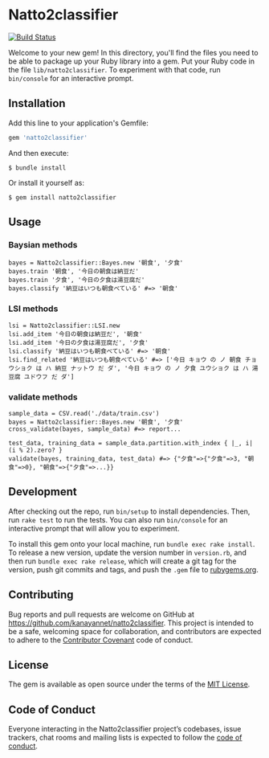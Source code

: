 # Natto2classifier

[![Build Status](https://travis-ci.org/kanayannet/natto2classifier.svg?branch=master)](https://travis-ci.org/kanayannet/natto2classifier)

Welcome to your new gem! In this directory, you'll find the files you need to be able to package up your Ruby library into a gem. Put your Ruby code in the file `lib/natto2classifier`. To experiment with that code, run `bin/console` for an interactive prompt.

## Installation

Add this line to your application's Gemfile:

```ruby
gem 'natto2classifier'
```

And then execute:

    $ bundle install

Or install it yourself as:

    $ gem install natto2classifier

## Usage

### Baysian methods

```
bayes = Natto2classifier::Bayes.new '朝食', '夕食'
bayes.train '朝食', '今日の朝食は納豆だ'
bayes.train '夕食', '今日の夕食は湯豆腐だ'
bayes.classify '納豆はいつも朝食べている' #=> '朝食'
```

### LSI methods

```
lsi = Natto2classifier::LSI.new
lsi.add_item '今日の朝食は納豆だ', '朝食'
lsi.add_item '今日の夕食は湯豆腐だ', '夕食'
lsi.classify '納豆はいつも朝食べている' #=> '朝食'
lsi.find_related '納豆はいつも朝食べている' #=> ['今日 キョウ の ノ 朝食 チョウショク は ハ 納豆 ナットウ だ ダ', '今日 キョウ の ノ 夕食 ユウショク は ハ 湯豆腐 ユドウフ だ ダ']
```

### validate methods

```
sample_data = CSV.read('./data/train.csv')
bayes = Natto2classifier::Bayes.new '朝食', '夕食'
cross_validate(bayes, sample_data) #=> report...

test_data, training_data = sample_data.partition.with_index { |_, i| (i % 2).zero? }
validate(bayes, training_data, test_data) #=> {"夕食"=>{"夕食"=>3, "朝食"=>0}, "朝食"=>{"夕食"=>...}}
```

## Development

After checking out the repo, run `bin/setup` to install dependencies. Then, run `rake test` to run the tests. You can also run `bin/console` for an interactive prompt that will allow you to experiment.

To install this gem onto your local machine, run `bundle exec rake install`. To release a new version, update the version number in `version.rb`, and then run `bundle exec rake release`, which will create a git tag for the version, push git commits and tags, and push the `.gem` file to [rubygems.org](https://rubygems.org).

## Contributing

Bug reports and pull requests are welcome on GitHub at https://github.com/kanayannet/natto2classifier. This project is intended to be a safe, welcoming space for collaboration, and contributors are expected to adhere to the [Contributor Covenant](http://contributor-covenant.org) code of conduct.

## License

The gem is available as open source under the terms of the [MIT License](https://opensource.org/licenses/MIT).

## Code of Conduct

Everyone interacting in the Natto2classifier project’s codebases, issue trackers, chat rooms and mailing lists is expected to follow the [code of conduct](https://github.com/kanatannet/natto2classifier/blob/master/CODE_OF_CONDUCT.md).
